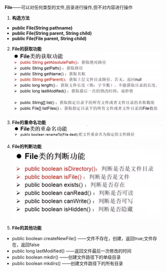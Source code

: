 **File**——可以对任何类型的文件,目录进行操作,但不对内容进行操作   
1. **构造方法**  
* **public File(String pathname)**
* **public File(String parent, String child)**
* **public File(File parent, String child)**


2. **File的获取功能**
![alt 属性文本](picture/img_1.png)   
   
3. **File的重命名功能**  
![alt 属性文本](picture/img_2.png)   
   
4. **File的判断功能**  
![alt 属性文本](picture/img_3.png)    
   
5. **File的其他功能**  
* public boolean createNewFile()  ——文件不存在，创建，返回true;文件存在，返回false
* public long lastModified()  ——返回文件最后一次修改的时间
* public boolean mkdir()  ——创建文件路径下的单级目录
* public boolean mkdirs()  ——创建文件路径下的所有目录  